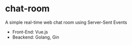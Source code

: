 # chat-room

A simple real-time web chat room using Server-Sent Events

- Front-End: Vue.js
- Beackend: Golang, Gin
